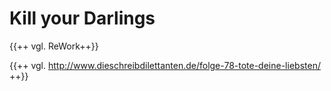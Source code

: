 # Kill your Darlings

{{++ vgl. ReWork++}}

{{++ vgl. http://www.dieschreibdilettanten.de/folge-78-tote-deine-liebsten/ ++}}